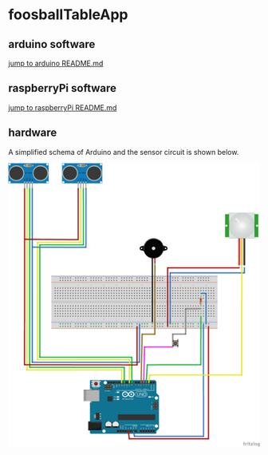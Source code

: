 # foosballTableApp

## arduino software

[jump to arduino README.md](/arduinoApp/README.md)

## raspberryPi software

[jump to raspberryPi README.md](/raspberryPiApp/README.md)

## hardware

A simplified schema of Arduino and the sensor circuit is shown below.

![Hardware schema](hardware_schema.png "Hardware schema")

